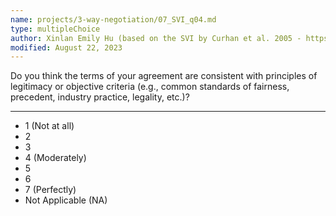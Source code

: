 ```yaml
---
name: projects/3-way-negotiation/07_SVI_q04.md
type: multipleChoice
author: Xinlan Emily Hu (based on the SVI by Curhan et al. 2005 - https://papers.ssrn.com/sol3/papers.cfm?abstract_id=726205)
modified: August 22, 2023
---
```


Do you think the terms of your agreement are consistent with principles of legitimacy or objective criteria (e.g., common standards of fairness, precedent, industry practice, legality, etc.)?

---

- 1 (Not at all)
- 2
- 3
- 4 (Moderately)
- 5
- 6
- 7 (Perfectly)
- Not Applicable (NA)
